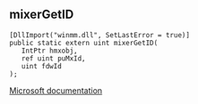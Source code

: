## mixerGetID

```
[DllImport("winmm.dll", SetLastError = true)]
public static extern uint mixerGetID(
   IntPtr hmxobj,
   ref uint puMxId,
   uint fdwId
);
```

[Microsoft documentation](TODO)
